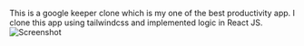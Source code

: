 This is a google keeper clone which is my one of the best productivity app. I clone this app using tailwindcss and implemented logic in React JS.
![Screenshot](bj.png)
